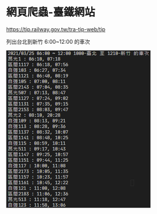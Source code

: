 # 網頁爬蟲-臺鐵網站
https://tip.railway.gov.tw/tra-tip-web/tip

列出台北到新竹 6:00~12:00 的車次 

![image](https://github.com/yuchun921/web-crawler_TRA/blob/master/result.PNG)

